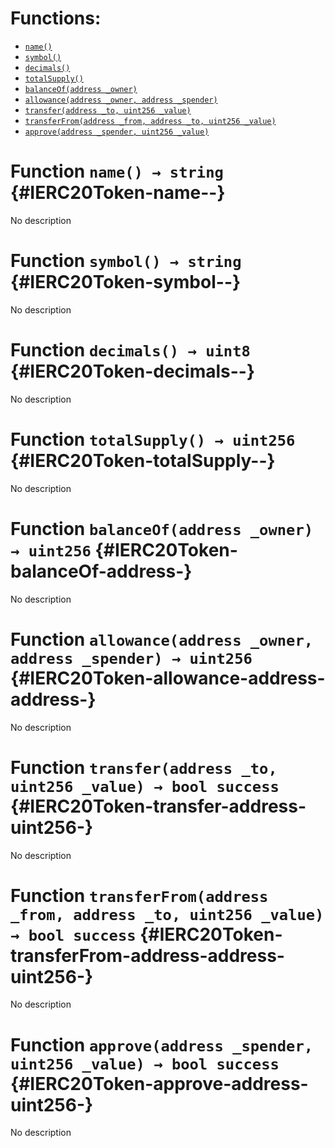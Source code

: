 

# Functions:
- [`name()`](#IERC20Token-name--)
- [`symbol()`](#IERC20Token-symbol--)
- [`decimals()`](#IERC20Token-decimals--)
- [`totalSupply()`](#IERC20Token-totalSupply--)
- [`balanceOf(address _owner)`](#IERC20Token-balanceOf-address-)
- [`allowance(address _owner, address _spender)`](#IERC20Token-allowance-address-address-)
- [`transfer(address _to, uint256 _value)`](#IERC20Token-transfer-address-uint256-)
- [`transferFrom(address _from, address _to, uint256 _value)`](#IERC20Token-transferFrom-address-address-uint256-)
- [`approve(address _spender, uint256 _value)`](#IERC20Token-approve-address-uint256-)


# Function `name() → string` {#IERC20Token-name--}
No description
# Function `symbol() → string` {#IERC20Token-symbol--}
No description
# Function `decimals() → uint8` {#IERC20Token-decimals--}
No description
# Function `totalSupply() → uint256` {#IERC20Token-totalSupply--}
No description
# Function `balanceOf(address _owner) → uint256` {#IERC20Token-balanceOf-address-}
No description
# Function `allowance(address _owner, address _spender) → uint256` {#IERC20Token-allowance-address-address-}
No description
# Function `transfer(address _to, uint256 _value) → bool success` {#IERC20Token-transfer-address-uint256-}
No description
# Function `transferFrom(address _from, address _to, uint256 _value) → bool success` {#IERC20Token-transferFrom-address-address-uint256-}
No description
# Function `approve(address _spender, uint256 _value) → bool success` {#IERC20Token-approve-address-uint256-}
No description

